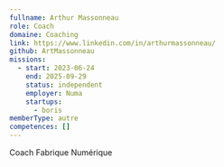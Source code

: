 ```yaml
---
fullname: Arthur Massonneau
role: Coach
domaine: Coaching
link: https://www.linkedin.com/in/arthurmassonneau/
github: ArtMassonneau
missions:
  - start: 2023-06-24
    end: 2025-09-29
    status: independent
    employer: Numa
    startups:
      - boris
memberType: autre
competences: []
---
```

Coach Fabrique Numérique